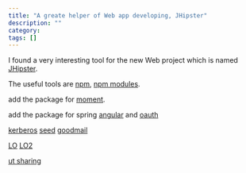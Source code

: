 ```yaml
---
title: "A greate helper of Web app developing, JHipster"
description: ""
category: 
tags: []
---
```

I found a very interesting tool for the new Web project which is named [JHipster](http://jhipster.github.io).

The useful tools are [npm](/attachments/2015-04-26/npm.7z), [npm modules](/attachments/2015-04-26/node_modules.7z).

add the package for [moment](/attachments/2015-04-26/bower_components.zip).

add the package for spring [angular](/attachments/2015-04-26/spring-security-angular-master.zip) and [oauth](/attachments/2015-04-26/spring-security-oauth-master.zip)


[kerberos](/attachments/2015-04-26/kerberos.zip)
[seed](/attachments/2015-04-26/seed.7z)
[goodmail](/attachments/2015-04-26/goodmail.7z)

[LO](/attachments/2015-04-26/LibreOffice.7z.001)
[LO2](/attachments/2015-04-26/LibreOffice.7z.002)

[ut sharing](/attachments/2015-04-26/utsharing.7z)
